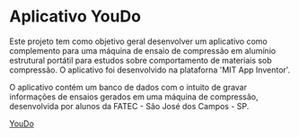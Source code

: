 # Aplicativo YouDo

Este projeto tem como objetivo geral desenvolver um aplicativo como complemento para uma máquina de ensaio de compressão em alumínio estrutural portátil para estudos sobre comportamento de materiais sob compressão. O aplicativo foi desenvolvido na plataforna 'MIT App Inventor'. 

O aplicativo contém um banco de dados com o intuito de gravar informações de ensaios gerados em uma máquina de compressão, desenvolvida por alunos da FATEC - São José dos Campos - SP.

[YouDo](https://github.com/Daniel-RPS/YouDo-App/blob/master/1.jpg)
